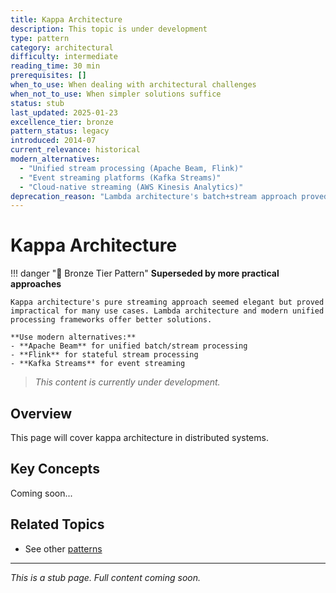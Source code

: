 ```yaml
---
title: Kappa Architecture
description: This topic is under development
type: pattern
category: architectural
difficulty: intermediate
reading_time: 30 min
prerequisites: []
when_to_use: When dealing with architectural challenges
when_not_to_use: When simpler solutions suffice
status: stub
last_updated: 2025-01-23
excellence_tier: bronze
pattern_status: legacy
introduced: 2014-07
current_relevance: historical
modern_alternatives: 
  - "Unified stream processing (Apache Beam, Flink)"
  - "Event streaming platforms (Kafka Streams)"
  - "Cloud-native streaming (AWS Kinesis Analytics)"
deprecation_reason: "Lambda architecture's batch+stream approach proved more practical; pure streaming has limitations for historical reprocessing"
---
```



# Kappa Architecture

!!! danger "🥉 Bronze Tier Pattern"
    **Superseded by more practical approaches**
    
    Kappa architecture's pure streaming approach seemed elegant but proved impractical for many use cases. Lambda architecture and modern unified processing frameworks offer better solutions.
    
    **Use modern alternatives:**
    - **Apache Beam** for unified batch/stream processing
    - **Flink** for stateful stream processing
    - **Kafka Streams** for event streaming

> *This content is currently under development.*

## Overview

This page will cover kappa architecture in distributed systems.

## Key Concepts

Coming soon...

## Related Topics

- See other [patterns](index.md)

---

*This is a stub page. Full content coming soon.*